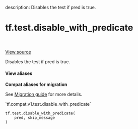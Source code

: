 description: Disables the test if pred is true.

<div itemscope itemtype="http://developers.google.com/ReferenceObject">
<meta itemprop="name" content="tf.test.disable_with_predicate" />
<meta itemprop="path" content="Stable" />
</div>

# tf.test.disable_with_predicate

<!-- Insert buttons and diff -->

<table class="tfo-notebook-buttons tfo-api nocontent" align="left">

</table>

<a target="_blank" href="/code/stable/tensorflow/python/platform/test.py">View source</a>



Disables the test if pred is true.

<section class="expandable">
  <h4 class="showalways">View aliases</h4>
  <p>
<b>Compat aliases for migration</b>
<p>See
<a href="https://www.tensorflow.org/guide/migrate">Migration guide</a> for
more details.</p>
<p>`tf.compat.v1.test.disable_with_predicate`</p>
</p>
</section>

<pre class="devsite-click-to-copy prettyprint lang-py tfo-signature-link">
<code>tf.test.disable_with_predicate(
    pred, skip_message
)
</code></pre>



<!-- Placeholder for "Used in" -->
